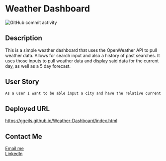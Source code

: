 # Weather Dashboard

![GitHub commit activity](https://img.shields.io/github/commit-activity/y/ggeils/weather-dashboard?style=for-the-badge)

## Description
This is a simple weather dashboard that uses the OpenWeather API to pull weather data. Allows for search input and also a history of past searches. It uses those inputs to pull weather data and display said data for the current day, as well as a 5 day forecast.

## User Story

```md
As a user I want to be able input a city and have the relative current weather data display as well as the 5 day forecast. This data will then save into the search history in local storage.
```

## Deployed URL
https://ggeils.github.io/Weather-Dashboard/index.html

## Contact Me
[Email me](mailto:gfgeils3@gmail.com)
<br>
[LinkedIn](https://www.linkedin.com/in/georgegeils3/)